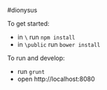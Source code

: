 #dionysus

To get started:

* in `\` run `npm install`
* in `\public` run `bower install`

To run and develop:

* run `grunt`
* open http://localhost:8080